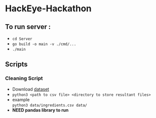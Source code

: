 # HackEye-Hackathon


## To run server :
 
* `cd Server`
* `go build -o main -v ./cmd/... `
* `./main` 

## Scripts

### Cleaning Script
- Download [dataset](https://www.kaggle.com/datafiniti/food-ingredient-lists/downloads/ingredients%20v1.csv/1)
- `python3 <path to csv file> <directory to store resultant files>`
-  example <br> 
  `python3 data/ingredients.csv data/`
- <b>NEED pandas library to run</b>